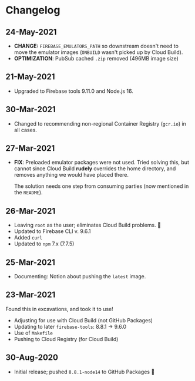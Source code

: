 # Changelog

## 24-May-2021

- **CHANGE:** `FIREBASE_EMULATORS_PATH` so downstream doesn't need to move the emulator images (`ONBUILD` wasn't picked up by Cloud Build).
- **OPTIMIZATION**: PubSub cached `.zip` removed (496MB image size)

## 21-May-2021

- Upgraded to Firebase tools 9.11.0 and Node.js 16.

## 30-Mar-2021

- Changed to recommending non-regional Container Registry (`gcr.io`) in all cases.

## 27-Mar-2021

- **FIX**: Preloaded emulator packages were not used. Tried solving this, but cannot since Cloud Build **rudely** overrides the home directory, and removes anything we would have placed there. 

  The solution needs one step from consuming parties (now mentioned in the `README`).

## 26-Mar-2021

- Leaving `root` as the user; eliminates Cloud Build problems. 🙂
- Updated to Firebase CLI v. 9.6.1
- Added `curl`
- Updated to `npm` 7.x (7.7.5)

## 25-Mar-2021

- Documenting: Notion about pushing the `latest` image.

## 23-Mar-2021

Found this in excavations, and took it to use!

- Adjusting for use with Cloud Build (not GitHub Packages)
- Updating to later `firebase-tools`: 8.8.1 -> 9.6.0
- Use of `Makefile`
- Pushing to Cloud Registry (for Cloud Build)

## 30-Aug-2020

- Initial release; pushed `8.8.1-node14` to GitHub Packages 🙂
